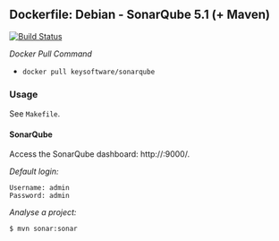 ## Dockerfile: Debian - SonarQube 5.1 (+ Maven)

[![Build Status](https://travis-ci.org/keysoftware/docker-sonarqube.svg?branch=master)](https://travis-ci.org/keysoftware/docker-sonarqube)

*Docker Pull Command*
- `docker pull keysoftware/sonarqube`

### Usage

See `Makefile`.

#### SonarQube

Access the SonarQube dashboard: http://<docker-machine ip>:9000/.

*Default login:*

    Username: admin
    Password: admin

*Analyse a project:*

    $ mvn sonar:sonar
